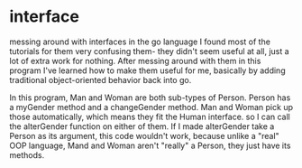 interface
=========

messing around with interfaces in the go language
I found most of the tutorials for them very confusing them- they didn't seem useful at all, just a lot of extra work for nothing.  After messing around with them in this program I've learned how to make them useful for me, basically by adding traditional object-oriented behavior back into go.  

In this program, Man and Woman are both sub-types of Person.  Person has a myGender method and a changeGender method.  Man and Woman pick up those automatically, which means they fit the Human interface.  so I can call the alterGender function on either of them.  If I made alterGender take a Person as its argument, this code wouldn't work, because unlike a "real" OOP language, Mand and Woman aren't "really" a Person, they just have its methods.
